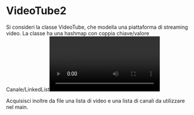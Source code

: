 # VideoTube2

Si consideri la classe VideoTube, che modella una piattaforma di streaming video. La classe ha una
hashmap con coppia chiave/valore Canale/LinkedList<Video> e VideoPlayer, che è la classe
usata per la riproduzione dei video. VideoTube permette di aggiungere e rimuovere nuovi canali
all’hasmap e di aggiungere e rimuovere video da un canale. Se il canale o il video da rimuovere non
esiste, viene lanciata un’eccezione. Il metodo playVideo seleziona il video da riprodurre tramite il
player. Infine, la classe VideoTube prevede, tramite il metodo toString, di stampare a video la lista
di video pubblicati da ogni canale.
La classe Video è dotata dei seguenti attributi:
• durata, ossia il numero di minuti da cui è caratterizzato il video;
• visualizzazioni, cioè il numero di visualizzazioni che il video ha ricevuto;
• risoluzione;
• sottotitoli.
La classe LiveVideo estende Video e ha due attributi aggiuntivi: data e ora della diretta.
La classe VideoPlayer permette di attivare o disattivare i sottotitoli per il video da riprodurre (attributo
della classe): se esso ne è sprovvisto, lancia un’eccezione. Ha i metodi play, stop e pausa (che
stampano semplicemente a video l’opzione relativa) e i metodi aumentaVolume e
diminuisciVolume che modificano opportunamente il valore dell’attributo volume.
  
Acquisisci inoltre da file una lista di video e una lista di canali da utilizzare nel main.
